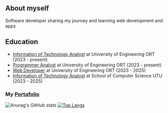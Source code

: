 ## About myself 
Software developer sharing my journey and learning web development and apps

## Education
- [Information of Technology Analyst](https://fi.ort.edu.uy/analista-en-tecnologias-de-la-informacion) at University of Engineering ORT (2023 - present)
- [Programmer Analyst](https://fi.ort.edu.uy/analista-programador?utm_source=google&utm_medium=cpc&utm_campaign=SEARCH_2407_AP_Analista-programador&utm_adgroup=AP_Analista-Programador&utm_content=AP&utm_term=analista%20programador%20ort&matchtype=b&campaignid=21463381412&adgroupid=161977188862&creativeid=715452643406&device=c&network=g&placement=&loc_physical_ms=9222317&loc_interest_ms=&gad_source=1&gad_campaignid=21463381412&gclid=CjwKCAjwx-zHBhBhEiwA7Kjq635800gUzIg-qQtl2wHUZ96zbxPsYrjWDjkwiNqUsys3I4nghS-WZRoCD68QAvD_BwE) at University of Engineering ORT (2023 - present)
- [Web Developer](https://fi.ort.edu.uy/analista-programador?utm_source=google&utm_medium=cpc&utm_campaign=SEARCH_2407_AP_Analista-programador&utm_adgroup=AP_Analista-Programador&utm_content=AP&utm_term=programador&matchtype=b&campaignid=21463381412&adgroupid=161977188862&creativeid=715452643406&device=c&network=g&placement=&loc_physical_ms=9222317&loc_interest_ms=&gad_source=1&gad_campaignid=21463381412&gclid=CjwKCAjwx-zHBhBhEiwA7Kjq69Ctha8gfjXF-G37bxEEQczFXFAJU_UwDtsEGf-7mwePY4sCDeFesBoCkbMQAvD_BwE) at University of Engineering ORT (2023 - 2025)
- [Information of Technology Analyst](https://eduterciaria.utu.edu.uy/2024/06/18/tecnologo-en-informatica) at School of Computer Science UTU (2023 - 2025)

### My [Portafolio](https://vimohbjj.github.io/)

![Anurag's GitHub stats](https://github-readme-stats.vercel.app/api?username=vimohbjj&show_icons=true&theme=dark)
[![Top Langs](https://github-readme-stats.vercel.app/api/top-langs/?username=anuraghazra&layout=donut)](https://github.com/anuraghazra/github-readme-stats)
